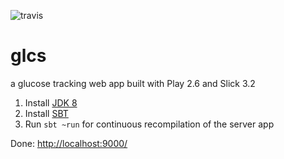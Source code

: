 ![travis](https://travis-ci.org/mennerich/glcs.svg?branch=master)

glcs
====
a glucose tracking web app built with Play 2.6 and Slick 3.2

1. Install [JDK 8](http://openjdk.java.net/install)
2. Install [SBT](http://www.scala-sbt.org/download.html)
3. Run `sbt ~run` for continuous recompilation of the server app

Done: [http://localhost:9000/](http://localhost:9000/)
